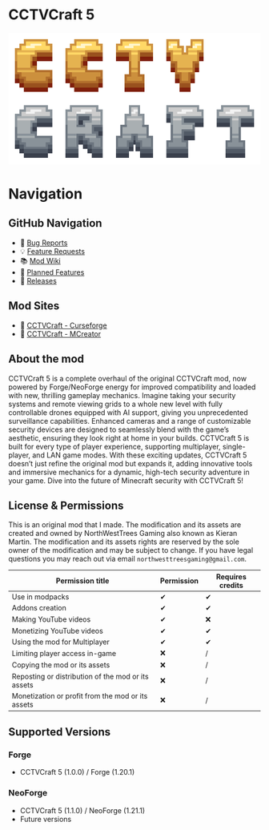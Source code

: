 # CCTVCraft 5
![CCTVCraft Logo](https://github.com/northwesttrees-gaming/cctvcraft/blob/main/pages/logo/cctvcraft_logo.png)

# Navigation
## GitHub Navigation
- 🐞 [Bug Reports](https://github.com/northwesttrees-gaming/cctvcraft5/issues/new/choose)
- 💡 [Feature Requests](https://github.com/northwesttrees-gaming/cctvcraft5/discussions/categories/suggestions)
- 📚 [Mod Wiki](https://github.com/northwesttrees-gaming/cctvcraft5/wiki)
- 🧪 [Planned Features](https://github.com/northwesttrees-gaming/cctvcraft5/wiki/Planned-Features)
- 📁 [Releases](https://github.com/northwesttrees-gaming/cctvcraft5/releases)
## Mod Sites
- 🔗 [CCTVCraft - Curseforge](https://www.curseforge.com/minecraft/mc-mods/cctvcraft)
- 🔗 [CCTVCraft - MCreator](https://mcreator.net/modification/61192/cctv-craft)
## About the mod
CCTVCraft 5 is a complete overhaul of the original CCTVCraft mod, now powered by Forge/NeoForge energy for improved compatibility and loaded with new, thrilling gameplay mechanics. Imagine taking your security systems and remote viewing grids to a whole new level with fully controllable drones equipped with AI support, giving you unprecedented surveillance capabilities. Enhanced cameras and a range of customizable security devices are designed to seamlessly blend with the game’s aesthetic, ensuring they look right at home in your builds. CCTVCraft 5 is built for every type of player experience, supporting multiplayer, single-player, and LAN game modes. With these exciting updates, CCTVCraft 5 doesn’t just refine the original mod but expands it, adding innovative tools and immersive mechanics for a dynamic, high-tech security adventure in your game. Dive into the future of Minecraft security with CCTVCraft 5!
## License & Permissions
This is an original mod that I made. The modification and its assets are created and owned by NorthWestTrees Gaming also known as Kieran Martin. 
The modification and its assets rights are reserved by the sole owner of the modification and may be subject to change. 
If you have legal questions you may reach out via email ``northwesttreesgaming@gmail.com``.

| Permission title | Permission | Requires credits |
| --- | --- | --- |
| Use in modpacks | ✔ | ✔ |
| Addons creation | ✔ | ✔ |
| Making YouTube videos | ✔ | ❌ |
| Monetizing YouTube videos | ✔ | ✔ |
| Using the mod for Multiplayer | ✔ | ✔ |
| Limiting player access in-game | ❌ | / |
| Copying the mod or its assets | ❌ | / |
| Reposting or distribution of the mod or its assets | ❌ | / |
| Monetization or profit from the mod or its assets | ❌ | / |

## Supported Versions
### Forge
- CCTVCraft 5 (1.0.0) / Forge (1.20.1)
### NeoForge
- CCTVCraft 5 (1.1.0) / NeoForge (1.21.1)
- Future versions
